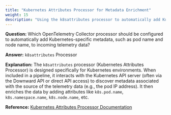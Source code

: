 ```yaml
---
title: "Kubernetes Attributes Processor for Metadata Enrichment"
weight: 15
description: "Using the k8sattributes processor to automatically add Kubernetes metadata to telemetry data."
---
```


**Question:**
Which OpenTelemetry Collector processor should be configured to automatically add Kubernetes-specific metadata, such as pod name and node name, to incoming telemetry data?

**Answer:**
`k8sattributes` Processor

**Explanation:**
The `k8sattributes` processor (Kubernetes Attributes Processor) is designed specifically for Kubernetes environments. When included in a pipeline, it interacts with the Kubernetes API server (often via the Downward API or direct API access) to discover metadata associated with the source of the telemetry data (e.g., the pod IP address). It then enriches the data by adding attributes like `k8s.pod.name`, `k8s.namespace.name`, `k8s.node.name`, etc.

**Reference:**
[Kubernetes Attributes Processor Documentation](https://github.com/open-telemetry/opentelemetry-collector-contrib/tree/main/processor/k8sattributesprocessor)

